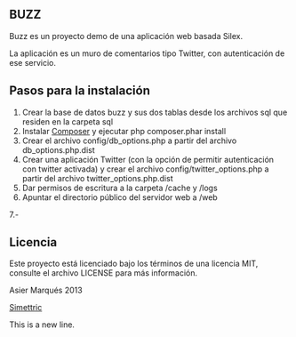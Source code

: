 

## BUZZ

Buzz es un proyecto demo de una aplicación web basada Silex.

La aplicación es un muro de comentarios tipo Twitter, con autenticación de ese servicio.


## Pasos para la instalación

1. Crear la base de datos buzz y sus dos tablas desde los archivos sql que residen en la carpeta sql
2. Instalar [Composer](http://getcomposer.com/) y ejecutar php composer.phar install
3. Crear el archivo config/db_options.php a partir del archivo db_options.php.dist
4. Crear una aplicación Twitter (con la opción de permitir autenticación con twitter activada) y crear el archivo config/twitter_options.php a partir del archivo twitter_options.php.dist
5. Dar permisos de escritura a la carpeta /cache y /logs
6. Apuntar el directorio público del servidor web a /web


7.-


## Licencia

Este proyecto está licenciado bajo los términos de una licencia MIT, consulte el archivo LICENSE para más información.

Asier Marqués 2013

[Simettric](http://simettric.com/ "Simettric, desarrollo de proyectos web para Internet")

This is a new line.
